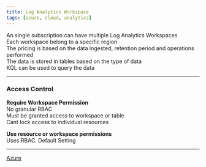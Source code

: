 ```yaml
---
title: Log Analytics Workspace
tags: [azure, cloud, analytics]
---
```


An single subscription can have multiple Log Analytics Workspaces  
Each workspace belong to a specific region  
The pricing is based on the data ingested, retention period and operations performed  
The data is stored in tables based on the type of data  
KQL can be used to query the data

---

### Access Control
**Require Workspace Permission**  
No granular RBAC    
Must be granted access to workspace or table  
Cant lock access to individual resources

**Use resource or workspace permissions**  
Uses RBAC. Default Setting

---

[Azure](../Azure.md)